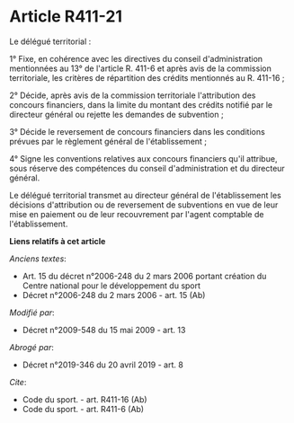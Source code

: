 # Article R411-21

Le délégué territorial : 

1° Fixe, en cohérence avec les directives du conseil d'administration mentionnées au 13° de l'article R. 411-6 et après avis
de la commission territoriale, les critères de répartition des crédits mentionnés au R. 411-16 ; 

2° Décide, après avis de la commission territoriale l'attribution des concours financiers, dans la limite du montant des
crédits notifié par le directeur général ou rejette les demandes de subvention ; 

3° Décide le reversement de concours financiers dans les conditions prévues par le règlement général de l'établissement ; 

4° Signe les conventions relatives aux concours financiers qu'il attribue, sous réserve des compétences du conseil
d'administration et du directeur général. 

Le délégué territorial transmet au directeur général de l'établissement les décisions d'attribution ou de reversement de
subventions en vue de leur mise en paiement ou de leur recouvrement par l'agent comptable de l'établissement.

**Liens relatifs à cet article**

_Anciens textes_:

  - Art. 15 du décret n°2006-248 du 2 mars 2006 portant création du Centre national pour le développement du sport
  - Décret n°2006-248 du 2 mars 2006 - art. 15 (Ab)

_Modifié par_:

  - Décret n°2009-548 du 15 mai 2009 - art. 13

_Abrogé par_:

  - Décret n°2019-346 du 20 avril 2019 - art. 8

_Cite_:

  - Code du sport. - art. R411-16 (Ab)
  - Code du sport. - art. R411-6 (Ab)
